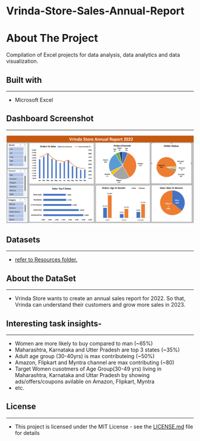# Vrinda-Store-Sales-Annual-Report

# About The Project
Compilation of Excel projects for data analysis, data analytics and data visualization.

## Built with
---
+ Microsoft Excel

## Dashboard Screenshot
---

![Project Screenshot](https://raw.githubusercontent.com/prakashgupta07/Vrinda_Store_Excel_Dashboard/main/Vrinda%20Store%20Excel%20Dashboard%20.png)


## Datasets
---
+ [refer to Resources folder.](https://github.com/prakashgupta07/Vrinda_Store_Excel_Dashboard/tree/main/Vrinda%20Store%20Data%20Analysis.xlsx)

## About the DataSet
---
+ Vrinda Store wants to create an annual sales report for 2022. So that, Vrinda can understand their customers and grow more sales in 2023.


## Interesting task insights-
---

+  Women are more likely to buy compared to man (~65%)
+  Maharashtra, Karnataka and Utter Pradesh are top 3 states (~35%)
+  Adult age group (30-40yrs) is max contributeing (~50%)
+  Amazon, Flipkart and Myntra channel are max contributing (~80)
+  Target Women cusotmers of Age Group(30-49 yrs) living in Maharashtra, Karnataka and Uttar 
    Pradesh by showing ads/offers/coupons avilable on Amazon, Flipkart, Myntra 
+   etc.


## License
---
+ This project is licensed under the MIT License - see the [LICENSE.md](LICENSE.md) file for details

